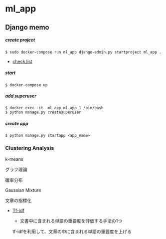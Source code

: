 ml_app
===

## Django memo

##### create project

```
$ sudo docker-compose run ml_app django-admin.py startproject ml_app .
```

 - [check list](https://docs.djangoproject.com/en/2.1/howto/deployment/checklist/)

##### start
 
```
$ docker-compose up
```

##### add superuser

```
$ docker exec -it  ml_app_ml_app_1 /bin/bash
$ python manage.py createsuperuser
```


##### create app

```
$ python manage.py startapp <app_name>
```


### Clustering Analysis


k-means

グラフ理論

確率分布

Gaussian Mixture

文章の指標化


 - [Tf-idf](https://ja.wikipedia.org/wiki/Tf-idf)
    - 文書中に含まれる単語の重要度を評価する手法の1つ
    
    tf-idfを利用して、文章の中に含まれる単語の重要度を上げる


